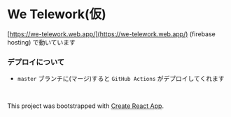 # We Telework(仮)

[https://we-telework.web.app/](https://we-telework.web.app/) (firebase hosting) で動いています

### デプロイについて

- `master` ブランチに(マージ)すると `GitHub Actions` がデプロイしてくれます

<br/>

This project was bootstrapped with [Create React App](https://github.com/facebook/create-react-app).
